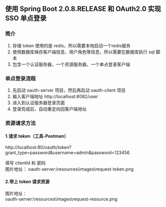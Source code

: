 ## 使用 Spring Boot 2.0.8.RELEASE 和 OAuth2.0 实现 SSO 单点登录

### 简介
1. 存储 token 使用的是 redis，所以需要本地启动一个redis服务
2. 使用数据库保存客户端信息、用户角色等信息，所以需要在数据库执行 sql 脚本
3. 包含一个认证服务器，一个资源服务器，一个单点登录客户端

### 单点登录流程
1. 先启动 oauth-server 项目，然后再启动 oauth-client 项目
2. 输入客户端地址 http://localhost:8082/user
3. 进入到认证服务器登录页面
4. 登录完成后，自动重定向回客户端地址

### 资源请求方法
#### 1.请求 token（工具-Postman）
http://localhost:80/oauth/token?grant_type=password&username=admin&password=123456

填写 clientId 和 密码  
图片地址：
oauth-server:\resources\images\request-token.png

#### 2.带上 token 请求资源
图片地址：  
oauth-server:\resources\images\request-resource.png
